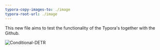 ```yaml
---
typora-copy-images-to: ./image
typora-root-url: ./image
---
```


This new file aims to test the functionality of the Typora's together with the Github.

![Conditional-DETR](/Conditional-DETR.jpg)
